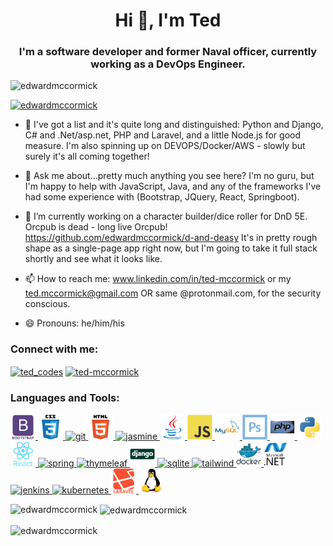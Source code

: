 <h1 align="center">Hi 👋, I'm Ted</h1>
<h3 align="center">I'm a software developer and former Naval officer, currently working as a DevOps Engineer.</h3>

<p align="left"> <img src="https://komarev.com/ghpvc/?username=edwardmccormick&label=Profile%20views&color=0e75b6&style=flat" alt="edwardmccormick" /> </p>

<p align="left"> <a href="https://github.com/ryo-ma/github-profile-trophy"><img src="https://github-profile-trophy.vercel.app/?username=edwardmccormick" alt="edwardmccormick" /></a> </p>


- 🌱 I've got a list and it's quite long and distinguished: Python and Django, C# and .Net/asp.net, PHP and Laravel, and a little Node.js for good measure. I'm also spinning up on DEVOPS/Docker/AWS - slowly but surely it's all coming together!

<!-- - 👯 I’m looking to collaborate on - Pretty much anything? I'm looking to grow my portfolio, and I can help you with either full stack, front- or back-end concerns. If you want to go 'full-stack' (or need some help building out your full-stack app) shoot me an email and let's work on something.
-->
- 💬 Ask me about...pretty much anything you see here? I'm no guru, but I'm happy to help with JavaScript, Java, and any of the frameworks I've had some experience with (Bootstrap, JQuery, React, Springboot).

- 🔭 I’m currently working on a character builder/dice roller for DnD 5E. Orcpub is dead - long live Orcpub! https://github.com/edwardmccormick/d-and-deasy It's in pretty rough shape as a single-page app right now, but I'm going to take it full stack shortly and see what it looks like.

- 📫 How to reach me: www.linkedin.com/in/ted-mccormick or my ted.mccormick@gmail.com OR same @protonmail.com, for the security conscious.

- 😄 Pronouns: he/him/his

<h3 align="left">Connect with me:</h3>
<p align="left">
<a href="https://twitter.com/ted_codes" target="blank"><img align="center" src="https://cdn.jsdelivr.net/npm/simple-icons@3.0.1/icons/twitter.svg" alt="ted_codes" height="30" width="40" /></a>
<a href="https://linkedin.com/in/ted-mccormick" target="blank"><img align="center" src="https://cdn.jsdelivr.net/npm/simple-icons@3.0.1/icons/linkedin.svg" alt="ted-mccormick" height="30" width="40" /></a>
</p>

<h3 align="left">Languages and Tools:</h3>
<p align="left"> 
<a href="https://getbootstrap.com" target="_blank"> <img src="https://raw.githubusercontent.com/devicons/devicon/master/icons/bootstrap/bootstrap-plain-wordmark.svg" alt="bootstrap" width="40" height="40"/> </a> 
<a href="https://www.w3schools.com/css/" target="_blank"> <img src="https://raw.githubusercontent.com/devicons/devicon/master/icons/css3/css3-original-wordmark.svg" alt="css3" width="40" height="40"/> </a> 
  <a href="https://git-scm.com/" target="_blank"> <img src="https://www.vectorlogo.zone/logos/git-scm/git-scm-icon.svg" alt="git" width="40" height="40"/> </a> 
  <a href="https://www.w3.org/html/" target="_blank"> <img src="https://raw.githubusercontent.com/devicons/devicon/master/icons/html5/html5-original-wordmark.svg" alt="html5" width="40" height="40"/> </a> 
  <a href="https://jasmine.github.io/" target="_blank"> <img src="https://www.vectorlogo.zone/logos/jasmine/jasmine-icon.svg" alt="jasmine" width="40" height="40"/> </a> 
  <a href="https://www.java.com" target="_blank"> <img src="https://raw.githubusercontent.com/devicons/devicon/master/icons/java/java-original.svg" alt="java" width="40" height="40"/> </a> 
  <a href="https://developer.mozilla.org/en-US/docs/Web/JavaScript" target="_blank"> <img src="https://raw.githubusercontent.com/devicons/devicon/master/icons/javascript/javascript-original.svg" alt="javascript" width="40" height="40"/> </a> 
  <a href="https://www.mysql.com/" target="_blank"> <img src="https://raw.githubusercontent.com/devicons/devicon/master/icons/mysql/mysql-original-wordmark.svg" alt="mysql" width="40" height="40"/> </a> 
  <a href="https://www.photoshop.com/en" target="_blank"> <img src="https://raw.githubusercontent.com/devicons/devicon/master/icons/photoshop/photoshop-line.svg" alt="photoshop" width="40" height="40"/> </a> 
  <a href="https://www.php.net" target="_blank"> <img src="https://raw.githubusercontent.com/devicons/devicon/master/icons/php/php-original.svg" alt="php" width="40" height="40"/> </a> 
  <a href="https://www.python.org" target="_blank"> <img src="https://raw.githubusercontent.com/devicons/devicon/master/icons/python/python-original.svg" alt="python" width="40" height="40"/> </a> 
  <a href="https://reactjs.org/" target="_blank"> <img src="https://raw.githubusercontent.com/devicons/devicon/master/icons/react/react-original-wordmark.svg" alt="react" width="40" height="40"/> </a> 
  <a href="https://spring.io/" target="_blank"> <img src="https://www.vectorlogo.zone/logos/springio/springio-icon.svg" alt="spring" width="40" height="40"/> </a> 
  <a href="https://www.thymeleaf.org/" target="_blank"> <img src="https://www.thymeleaf.org/doc/images/thymeleaf.png" alt="thymeleaf" width="40" height ="40"/> </a>
  <a href="https://www.djangoproject.com/" target="_blank"> <img src="https://raw.githubusercontent.com/devicons/devicon/master/icons/django/django-original.svg" alt="django" width="40" height="40"/> </a> 
  <a href="https://www.sqlite.org/" target="_blank"> <img src="https://www.vectorlogo.zone/logos/sqlite/sqlite-icon.svg" alt="sqlite" width="40" height="40"/> </a> 
  <a href="https://tailwindcss.com/" target="_blank"> <img src="https://www.vectorlogo.zone/logos/tailwindcss/tailwindcss-icon.svg" alt="tailwind" width="40" height="40"/> </a>
  <a href="https://www.docker.com/" target="_blank"> <img src="https://raw.githubusercontent.com/devicons/devicon/master/icons/docker/docker-original-wordmark.svg" alt="docker" width="40" height="40"/> </a> 
  <a href="https://dotnet.microsoft.com/" target="_blank"> <img src="https://raw.githubusercontent.com/devicons/devicon/master/icons/dot-net/dot-net-original-wordmark.svg" alt="dotnet" width="40" height="40"/> </a> 
  <a href="https://www.jenkins.io" target="_blank"> <img src="https://www.vectorlogo.zone/logos/jenkins/jenkins-icon.svg" alt="jenkins" width="40" height="40"/> </a> 
  <a href="https://kubernetes.io" target="_blank"> <img src="https://www.vectorlogo.zone/logos/kubernetes/kubernetes-icon.svg" alt="kubernetes" width="40" height="40"/> </a> 
  <a href="https://laravel.com/" target="_blank"> <img src="https://raw.githubusercontent.com/devicons/devicon/master/icons/laravel/laravel-plain-wordmark.svg" alt="laravel" width="40" height="40"/> </a> 
  <a href="https://www.linux.org/" target="_blank"> <img src="https://raw.githubusercontent.com/devicons/devicon/master/icons/linux/linux-original.svg" alt="linux" width="40" height="40"/> </a>
</p>

<p><img align="left" src="https://github-readme-stats.vercel.app/api/top-langs?username=edwardmccormick&show_icons=true&locale=en&langs_count=10" alt="edwardmccormick" /></p>

<p>&nbsp;<img align="center" src="https://github-readme-stats.vercel.app/api?username=edwardmccormick&show_icons=true&locale=en" alt="edwardmccormick" /></p>

<p><img align="center" src="https://github-readme-streak-stats.herokuapp.com/?user=edwardmccormick&" alt="edwardmccormick" /></p>


<!--
**edwardmccormick/edwardmccormick** is a ✨ _special_ ✨ repository because its `README.md` (this file) appears on your GitHub profile.

Here are some ideas to get you started:

- 🔭 I’m currently working on ...
- 🌱 I’m currently learning ...
- 👯 I’m looking to collaborate on ...
- 🤔 I’m looking for help with ...
- 💬 Ask me about ...
- 📫 How to reach me: ...
- 😄 Pronouns: ...
- ⚡ Fun fact: ...
-->
